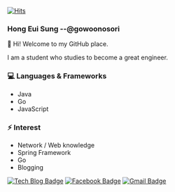 [![Hits](https://hits.seeyoufarm.com/api/count/incr/badge.svg?url=https%3A%2F%2Fgithub.com%2Fgowoonsori)](https://hits.seeyoufarm.com)
### Hong Eui Sung --@gowoonosori

👋 Hi! Welcome to my GitHub place.

I am a student who studies to become a great engineer.

### 💻 Languages & Frameworks
- Java 
- Go
- JavaScript
  
### ⚡ Interest
  - Network / Web knowledge
  - Spring Framework
  - Go
  - Blogging
  
  [![Tech Blog Badge](http://img.shields.io/badge/-Tech%20blog-black?style=for-the-badge&logo=appveyor=github&link=https://velog.io/@gowoonsori)](https://gowoonsori.site)
  [![Facebook Badge](https://img.shields.io/badge/facebook-1877f2?style=for-the-badge&logo=appveyor=facebook&logoColor=white&link=https://www.facebook.com/gowoonsori97)](https://www.facebook.com/gowoonsori97)
  [![Gmail Badge](https://img.shields.io/badge/Gmail-d14836?style=for-the-badge&logo=appveyor=Gmail&logoColor=white&link=mailto:gowoonsori97@gmail.com)](mailto:gowoonsori97@gmail.com)

 


 
